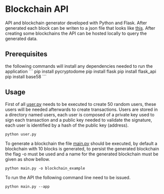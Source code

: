 <h1>Blockchain API</h1>
API and blockchain generator developed with 
Python and Flask. After generated each block can be writen
to a json file that looks like <a href=https://github.com/Andersonsr/blockchain/blob/main/output_example.json>this</a>.
After creating some blockchains the API can be hosted locally 
to query the generated data.

<h2>Prerequisites</h2> 
the following commands will install any dependencies needed 
to run the application
```
pip install pycryptodome
pip install flask
pip install flask_api
pip install base58
```


<h2>Usage</h2>
First of all <a href=https://github.com/Andersonsr/blockchain/blob/main/user.py>user.py</a> 
needs to be executed to create 50 random users, 
these users will be needed afterwards to create 
transactions. Users are stored in a directory named 
users, each user is composed of a private key used
to sign each transaction and a public key needed to 
validate the signature, each user is identified by
a hash of the public key (address).

```
python user.py
```

To generate a blockchain the file <a href=https://github.com/Andersonsr/blockchain/blob/main/main.py>main.py</a>
should be executed, by default a blockchain with 10 blocks 
is generated, to persist the generated blockchain the flag -o must 
be used and a name for the generated blockchain must
be given as show bellow.

```
python main.py -o blockchain_example
```

To run the API the following command line need to be issued.


```
python main.py --app
```

